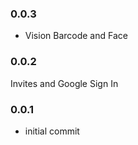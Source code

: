 ### 0.0.3
- Vision Barcode and Face

### 0.0.2
Invites and Google Sign In

### 0.0.1  
- initial commit
